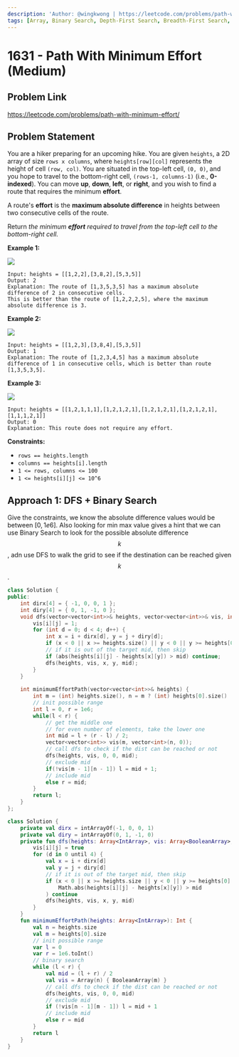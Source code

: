 ```yaml
---
description: 'Author: @wingkwong | https://leetcode.com/problems/path-with-minimum-effort/'
tags: [Array, Binary Search, Depth-First Search, Breadth-First Search, Union Find, Heap (Priority Queue), Matrix]
---
```


# 1631 - Path With Minimum Effort (Medium)

## Problem Link

https://leetcode.com/problems/path-with-minimum-effort/

## Problem Statement

You are a hiker preparing for an upcoming hike. You are given `heights`, a 2D array of size `rows x columns`, where `heights[row][col]` represents the height of cell `(row, col)`. You are situated in the top-left cell, `(0, 0)`, and you hope to travel to the bottom-right cell, `(rows-1, columns-1)` (i.e., **0-indexed**). You can move **up**, **down**, **left**, or **right**, and you wish to find a route that requires the minimum **effort**.

A route's **effort** is the **maximum absolute difference** in heights between two consecutive cells of the route.

Return _the minimum **effort** required to travel from the top-left cell to the bottom-right cell._

**Example 1:**

![](https://assets.leetcode.com/uploads/2020/10/04/ex1.png)

```
Input: heights = [[1,2,2],[3,8,2],[5,3,5]]
Output: 2
Explanation: The route of [1,3,5,3,5] has a maximum absolute difference of 2 in consecutive cells.
This is better than the route of [1,2,2,2,5], where the maximum absolute difference is 3.
```

**Example 2:**

![](https://assets.leetcode.com/uploads/2020/10/04/ex2.png)

```
Input: heights = [[1,2,3],[3,8,4],[5,3,5]]
Output: 1
Explanation: The route of [1,2,3,4,5] has a maximum absolute difference of 1 in consecutive cells, which is better than route [1,3,5,3,5].
```

**Example 3:**

![](https://assets.leetcode.com/uploads/2020/10/04/ex3.png)

```
Input: heights = [[1,2,1,1,1],[1,2,1,2,1],[1,2,1,2,1],[1,2,1,2,1],[1,1,1,2,1]]
Output: 0
Explanation: This route does not require any effort. 
```

**Constraints:**

* `rows == heights.length`
* `columns == heights[i].length`
* `1 <= rows, columns <= 100`
* `1 <= heights[i][j] <= 10^6`

## Approach 1: DFS + Binary Search

Give the constraints, we know the absolute difference values would be between $[0, 1e6]$. Also looking for min max value gives a hint that we can use Binary Search to look for the possible absolute difference $$k$$, adn use DFS to walk the grid to see if the destination can be reached given $$k$$.

<Tabs>
<TabItem value="cpp" label="C++">
<SolutionAuthor name="@wingkwong"/>

```cpp
class Solution {
public:
    int dirx[4] = { -1, 0, 0, 1 };
    int diry[4] = { 0, 1, -1, 0 };
    void dfs(vector<vector<int>>& heights, vector<vector<int>>& vis, int i, int j, int mid) {
        vis[i][j] = 1;
        for (int d = 0; d < 4; d++) {
            int x = i + dirx[d], y = j + diry[d];
            if (x < 0 || x >= heights.size() || y < 0 || y >= heights[0].size() || vis[x][y]) continue;
            // if it is out of the target mid, then skip
            if (abs(heights[i][j] - heights[x][y]) > mid) continue;
            dfs(heights, vis, x, y, mid);
        }
    }
    
    int minimumEffortPath(vector<vector<int>>& heights) {
        int m = (int) heights.size(), n = m ? (int) heights[0].size() : 0;
        // init possible range
        int l = 0, r = 1e6;
        while(l < r) {
            // get the middle one
            // for even number of elements, take the lower one
            int mid = l + (r - l) / 2;
            vector<vector<int>> vis(m, vector<int>(n, 0));
            // call dfs to check if the dist can be reached or not
            dfs(heights, vis, 0, 0, mid);
            // exclude mid
            if(!vis[m - 1][n - 1]) l = mid + 1;
            // include mid
            else r = mid;
        }
        return l;
    }
};
```

</TabItem>

<TabItem value="kt" label="Kotlin">
<SolutionAuthor name="@wingkwong"/>

```kt
class Solution {
    private val dirx = intArrayOf(-1, 0, 0, 1)
    private val diry = intArrayOf(0, 1, -1, 0)
    private fun dfs(heights: Array<IntArray>, vis: Array<BooleanArray>, i: Int, j: Int, mid: Int) {
        vis[i][j] = true
        for (d in 0 until 4) {
            val x = i + dirx[d]
            val y = j + diry[d]
            // if it is out of the target mid, then skip
            if (x < 0 || x >= heights.size || y < 0 || y >= heights[0].size || vis[x][y] || 
                Math.abs(heights[i][j] - heights[x][y]) > mid      
            ) continue
            dfs(heights, vis, x, y, mid)
        }
    }
    fun minimumEffortPath(heights: Array<IntArray>): Int {
        val n = heights.size
        val m = heights[0].size
        // init possible range
        var l = 0
        var r = 1e6.toInt()
        // binary search
        while (l < r) {
            val mid = (l + r) / 2
            val vis = Array(n) { BooleanArray(m) }
            // call dfs to check if the dist can be reached or not
            dfs(heights, vis, 0, 0, mid)
            // exclude mid
            if (!vis[n - 1][m - 1]) l = mid + 1
            // include mid
            else r = mid
        }
        return l
    }
}
```

</TabItem>
</Tabs>

